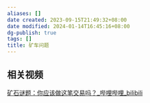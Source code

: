 ```yaml
---
aliases: []
date created: 2023-09-15T21:49:32+08:00
date modified: 2024-01-14T16:45:16+08:00
dg-publish: true
tags: []
title: 矿车问题
---
```


## 相关视频
[矿石谜题：你应该做这笔交易吗？\_哔哩哔哩\_bilibili](https://www.bilibili.com/video/BV12j41127aP/?spm_id_from=333.337.search-card.all.click&vd_source=20cb3e7c6ad3d64f0eb2d763ff005080)